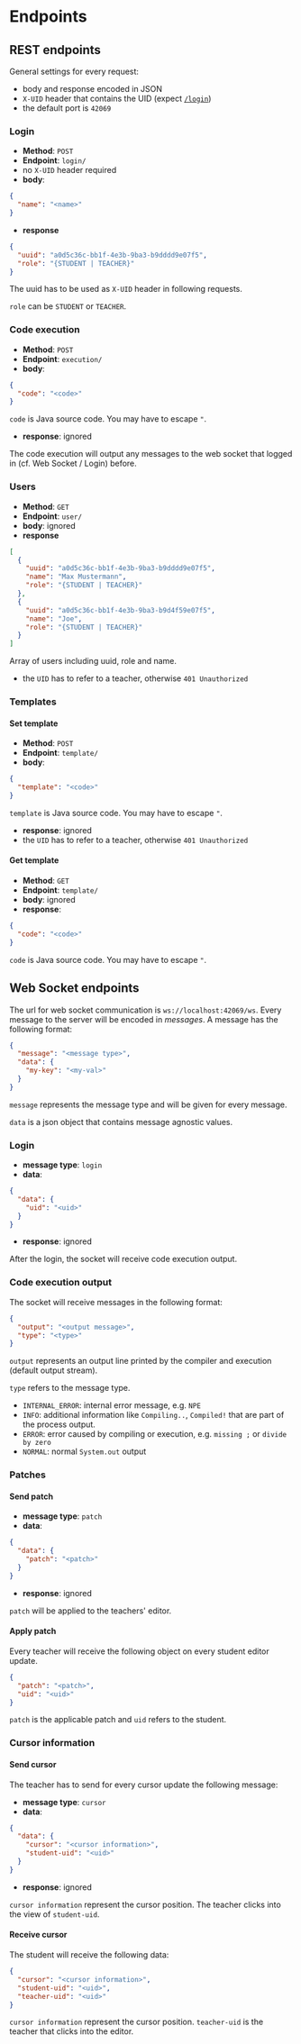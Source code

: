 # Endpoints
## REST endpoints
General settings for every request:
- body and response encoded in JSON
- `X-UID` header that contains the UID (expect [`/login`](#login))
- the default port is `42069`

### Login
- **Method**: `POST`
- **Endpoint**: `login/`
- no `X-UID` header required
- **body**:
```json
{
  "name": "<name>"
}
```
- **response**
```json
{
  "uuid": "a0d5c36c-bb1f-4e3b-9ba3-b9dddd9e07f5",
  "role": "{STUDENT | TEACHER}"
}
```
The uuid has to be used as `X-UID` header in following requests.

`role` can be `STUDENT` or `TEACHER`.

### Code execution
- **Method**: `POST`
- **Endpoint**: `execution/`
- **body**:
```json
{
  "code": "<code>"
}
```
`code` is Java source code. You may have to escape `"`.
- **response**: ignored

The code execution will output any messages to the web socket that logged in (cf. Web Socket / Login) before.

### Users
- **Method**: `GET`
- **Endpoint**: `user/`
- **body**: ignored
- **response**
```json
[
  {
    "uuid": "a0d5c36c-bb1f-4e3b-9ba3-b9dddd9e07f5",
    "name": "Max Mustermann",
    "role": "{STUDENT | TEACHER}"
  },
  {
    "uuid": "a0d5c36c-bb1f-4e3b-9ba3-b9d4f59e07f5",
    "name": "Joe",
    "role": "{STUDENT | TEACHER}"
  }
]
```
Array of users including uuid, role and name.

- the `UID` has to refer to a teacher, otherwise `401 Unauthorized`

### Templates
#### Set template
- **Method**: `POST`
- **Endpoint**: `template/`
- **body**:
```json
{
  "template": "<code>"
}
```
`template` is Java source code. You may have to escape `"`.
- **response**: ignored
- the `UID` has to refer to a teacher, otherwise `401 Unauthorized`

#### Get template
- **Method**: `GET`
- **Endpoint**: `template/`
- **body**: ignored
- **response**:
```json
{
  "code": "<code>"
}
```
`code` is Java source code. You may have to escape `"`.

## Web Socket endpoints
The url for web socket communication is `ws://localhost:42069/ws`.
Every message to the server will be encoded in *messages*.
A message has the following format:
```json
{
  "message": "<message type>",
  "data": {
    "my-key": "<my-val>"
  }
}
```
`message` represents the message type and will be given for every message.

`data` is a json object that contains message agnostic values.

### Login
- **message type**: `login`
- **data**:
```json
{
  "data": {
    "uid": "<uid>"
  }
}
```
- **response**: ignored

After the login, the socket will receive code execution output.

### Code execution output
The socket will receive messages in the following format:
```json
{
  "output": "<output message>",
  "type": "<type>"
}
```

`output` represents an output line printed by the compiler and execution (default output stream).

`type` refers to the message type.
* `INTERNAL_ERROR`: internal error message, e.g. `NPE`
* `INFO`: additional information like `Compiling..`, `Compiled!` that are part of the process output.
* `ERROR`: error caused by compiling or execution, e.g. `missing ;` or `divide by zero`
* `NORMAL`: normal `System.out` output

### Patches
#### Send patch
- **message type**: `patch`
- **data**:
```json
{
  "data": {
    "patch": "<patch>"
  }
}
```
- **response**: ignored

`patch` will be applied to the teachers' editor.

#### Apply patch
Every teacher will receive the following object on every student editor update.
```json
{
  "patch": "<patch>",
  "uid": "<uid>"
}
```
`patch` is the applicable patch and `uid` refers to the student.

### Cursor information
#### Send cursor
The teacher has to send for every cursor update the following message:
- **message type**: `cursor`
- **data**:
```json
{
  "data": {
    "cursor": "<cursor information>",
    "student-uid": "<uid>"
  }
}
```
- **response**: ignored

`cursor information` represent the cursor position.
The teacher clicks into the view of `student-uid`.

#### Receive cursor
The student will receive the following data:
```json
{
  "cursor": "<cursor information>",
  "student-uid": "<uid>",
  "teacher-uid": "<uid>"
}
```

`cursor information` represent the cursor position.
`teacher-uid` is the teacher that clicks into the editor.
